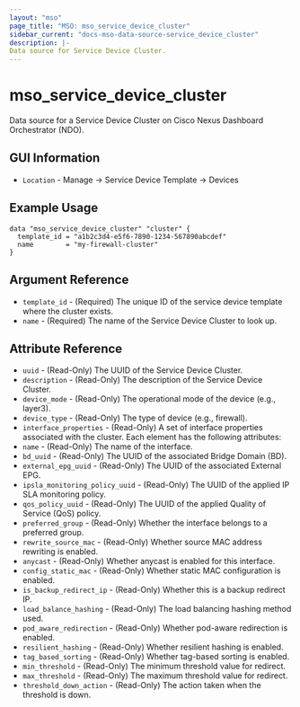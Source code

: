 ```yaml
---
layout: "mso"
page_title: "MSO: mso_service_device_cluster"
sidebar_current: "docs-mso-data-source-service_device_cluster"
description: |-
Data source for Service Device Cluster.
---
```


# mso_service_device_cluster #

Data source for a Service Device Cluster on Cisco Nexus Dashboard Orchestrator (NDO).


## GUI Information ##

* `Location` - Manage -> Service Device Template -> Devices

## Example Usage ##

```hcl
data "mso_service_device_cluster" "cluster" {
  template_id = "a1b2c3d4-e5f6-7890-1234-567890abcdef"
  name        = "my-firewall-cluster"
}
```

## Argument Reference ##

* `template_id` - (Required) The unique ID of the service device template where the cluster exists.
* `name` - (Required) The name of the Service Device Cluster to look up.

## Attribute Reference ##

* `uuid` - (Read-Only) The UUID of the Service Device Cluster.
* `description` - (Read-Only) The description of the Service Device Cluster.
* `device_mode` - (Read-Only) The operational mode of the device (e.g., layer3).
* `device_type` - (Read-Only) The type of device (e.g., firewall).
* `interface_properties` - (Read-Only) A set of interface properties associated with the cluster. Each element has the following attributes:
* `name` - (Read-Only) The name of the interface.
* `bd_uuid` - (Read-Only) The UUID of the associated Bridge Domain (BD).
* `external_epg_uuid` - (Read-Only) The UUID of the associated External EPG.
* `ipsla_monitoring_policy_uuid` - (Read-Only) The UUID of the applied IP SLA monitoring policy.
* `qos_policy_uuid` - (Read-Only) The UUID of the applied Quality of Service (QoS) policy.
* `preferred_group` - (Read-Only) Whether the interface belongs to a preferred group.
* `rewrite_source_mac` - (Read-Only) Whether source MAC address rewriting is enabled.
* `anycast` - (Read-Only) Whether anycast is enabled for this interface.
* `config_static_mac` - (Read-Only) Whether static MAC configuration is enabled.
* `is_backup_redirect_ip` - (Read-Only) Whether this is a backup redirect IP.
* `load_balance_hashing` - (Read-Only) The load balancing hashing method used.
* `pod_aware_redirection` - (Read-Only) Whether pod-aware redirection is enabled.
* `resilient_hashing` - (Read-Only) Whether resilient hashing is enabled.
* `tag_based_sorting` - (Read-Only) Whether tag-based sorting is enabled.
* `min_threshold` - (Read-Only) The minimum threshold value for redirect.
* `max_threshold` - (Read-Only) The maximum threshold value for redirect.
* `threshold_down_action` - (Read-Only) The action taken when the threshold is down.
